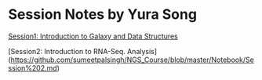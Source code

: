Session Notes by Yura Song
===========================

[Session1: Introduction to Galaxy and Data Structures](https://github.com/sumeetpalsingh/NGS_Course/blob/master/Notebook/Session%201.md)

[Session2: Introduction to RNA-Seq. Analysis]
(https://github.com/sumeetpalsingh/NGS_Course/blob/master/Notebook/Session%202.md)
